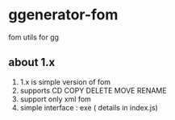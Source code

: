 # ggenerator-fom
fom utils for gg


## about 1.x
1. 1.x is simple version of fom  
2. supports CD COPY DELETE MOVE RENAME
3. support only xml fom
4. simple interface : exe  ( details in index.js)